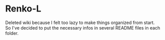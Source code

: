 # Renko-L

Deleted wiki because I felt too lazy to make things organized from start.  
So I've decided to put the necessary infos in several README files in each folder.
